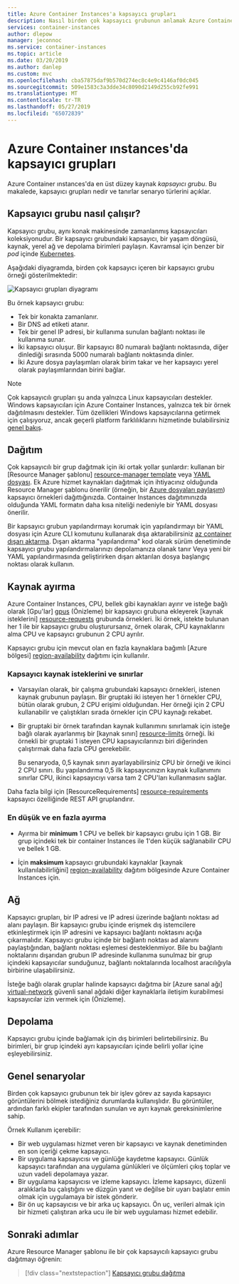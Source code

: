 ```yaml
---
title: Azure Container Instances'a kapsayıcı grupları
description: Nasıl birden çok kapsayıcı grubunun anlamak Azure Container ınstances'da çalışma
services: container-instances
author: dlepow
manager: jeconnoc
ms.service: container-instances
ms.topic: article
ms.date: 03/20/2019
ms.author: danlep
ms.custom: mvc
ms.openlocfilehash: cba57875daf9b570d274ec8c4e9c4146af0dc045
ms.sourcegitcommit: 509e1583c3a3dde34c8090d2149d255cb92fe991
ms.translationtype: MT
ms.contentlocale: tr-TR
ms.lasthandoff: 05/27/2019
ms.locfileid: "65072839"
---
```

# <a name="container-groups-in-azure-container-instances"></a>Azure Container ınstances'da kapsayıcı grupları

Azure Container ınstances'da en üst düzey kaynak *kapsayıcı grubu*. Bu makalede, kapsayıcı grupları nedir ve tanırlar senaryo türlerini açıklar.

## <a name="how-a-container-group-works"></a>Kapsayıcı grubu nasıl çalışır?

Kapsayıcı grubu, aynı konak makinesinde zamanlanmış kapsayıcıları koleksiyonudur. Bir kapsayıcı grubundaki kapsayıcı, bir yaşam döngüsü, kaynak, yerel ağ ve depolama birimleri paylaşın. Kavramsal için benzer bir *pod* içinde [Kubernetes][kubernetes-pod].

Aşağıdaki diyagramda, birden çok kapsayıcı içeren bir kapsayıcı grubu örneği gösterilmektedir:

![Kapsayıcı grupları diyagramı][container-groups-example]

Bu örnek kapsayıcı grubu:

* Tek bir konakta zamanlanır.
* Bir DNS ad etiketi atanır.
* Tek bir genel IP adresi, bir kullanıma sunulan bağlantı noktası ile kullanıma sunar.
* İki kapsayıcı oluşur. Bir kapsayıcı 80 numaralı bağlantı noktasında, diğer dinlediği sırasında 5000 numaralı bağlantı noktasında dinler.
* İki Azure dosya paylaşımları olarak birim takar ve her kapsayıcı yerel olarak paylaşımlarından birini bağlar.

> [!NOTE]
> Çok kapsayıcılı grupları şu anda yalnızca Linux kapsayıcıları destekler. Windows kapsayıcıları için Azure Container Instances, yalnızca tek bir örnek dağıtılmasını destekler. Tüm özellikleri Windows kapsayıcılarına getirmek için çalışıyoruz, ancak geçerli platform farklılıklarını hizmetinde bulabilirsiniz [genel bakış](container-instances-overview.md#linux-and-windows-containers).

## <a name="deployment"></a>Dağıtım

Çok kapsayıcılı bir grup dağıtmak için iki ortak yollar şunlardır: kullanan bir [Resource Manager şablonu] [ resource-manager template] veya [YAML dosyası][yaml-file]. Ek Azure hizmet kaynakları dağıtmak için ihtiyacınız olduğunda Resource Manager şablonu önerilir (örneğin, bir [Azure dosyaları paylaşım][azure-files]) kapsayıcı örnekleri dağıttığınızda. Container Instances dağıtımınızda olduğunda YAML formatın daha kısa niteliği nedeniyle bir YAML dosyası önerilir.

Bir kapsayıcı grubun yapılandırmayı korumak için yapılandırmayı bir YAML dosyası için Azure CLI komutunu kullanarak dışa aktarabilirsiniz [az container dışarı aktarma][az-container-export]. Dışarı aktarma "yapılandırma" kod olarak sürüm denetiminde kapsayıcı grubu yapılandırmalarınızı depolamanıza olanak tanır Veya yeni bir YAML yapılandırmasında geliştirirken dışarı aktarılan dosya başlangıç noktası olarak kullanın.

## <a name="resource-allocation"></a>Kaynak ayırma

Azure Container Instances, CPU, bellek gibi kaynakları ayırır ve isteğe bağlı olarak [Gpu'lar] [ gpus] (Önizleme) bir kapsayıcı grubuna ekleyerek [kaynak isteklerini] [ resource-requests] grubunda örnekleri. İki örnek, istekte bulunan her 1 ile bir kapsayıcı grubu oluşturursanız, örnek olarak, CPU kaynaklarını alma CPU ve kapsayıcı grubunun 2 CPU ayrılır.

Kapsayıcı grubu için mevcut olan en fazla kaynaklara bağımlı [Azure bölgesi] [ region-availability] dağıtımı için kullanılır.

### <a name="container-resource-requests-and-limits"></a>Kapsayıcı kaynak isteklerini ve sınırlar

* Varsayılan olarak, bir çalışma grubundaki kapsayıcı örnekleri, istenen kaynak grubunun paylaşın. Bir gruptaki iki isteyen her 1 örnekler CPU, bütün olarak grubun, 2 CPU erişimi olduğundan. Her örneği için 2 CPU kullanabilir ve çalıştıkları sırada örnekler için CPU kaynağı rekabet.

* Bir gruptaki bir örnek tarafından kaynak kullanımını sınırlamak için isteğe bağlı olarak ayarlanmış bir [kaynak sınırı] [ resource-limits] örneği. İki örnekli bir gruptaki 1 isteyen CPU kapsayıcılarınızı biri diğerinden çalıştırmak daha fazla CPU gerekebilir.

  Bu senaryoda, 0,5 kaynak sınırı ayarlayabilirsiniz CPU bir örneği ve ikinci 2 CPU sınırı. Bu yapılandırma 0,5 ilk kapsayıcınızın kaynak kullanımını sınırlar CPU, ikinci kapsayıcıyı varsa tam 2 CPU'ları kullanmasını sağlar.

Daha fazla bilgi için [ResourceRequirements] [ resource-requirements] kapsayıcı özelliğinde REST API gruplandırır.

### <a name="minimum-and-maximum-allocation"></a>En düşük ve en fazla ayırma

* Ayırma bir **minimum** 1 CPU ve bellek bir kapsayıcı grubu için 1 GB. Bir grup içindeki tek bir container Instances ile 1'den küçük sağlanabilir CPU ve bellek 1 GB. 

* İçin **maksimum** kapsayıcı grubundaki kaynaklar [kaynak kullanılabilirliğini] [ region-availability] dağıtım bölgesinde Azure Container Instances için.

## <a name="networking"></a>Ağ

Kapsayıcı grupları, bir IP adresi ve IP adresi üzerinde bağlantı noktası ad alanı paylaşın. Bir kapsayıcı grubu içinde erişmek dış istemcilere etkinleştirmek için IP adresini ve kapsayıcı bağlantı noktasını açığa çıkarmalıdır. Kapsayıcı grubu içinde bir bağlantı noktası ad alanını paylaştığından, bağlantı noktası eşlemesi desteklenmiyor. Bile bu bağlantı noktalarını dışarıdan grubun IP adresinde kullanıma sunulmaz bir grup içindeki kapsayıcılar sunduğunuz, bağlantı noktalarında localhost aracılığıyla birbirine ulaşabilirsiniz.

İsteğe bağlı olarak gruplar halinde kapsayıcı dağıtma bir [Azure sanal ağı] [ virtual-network] güvenli sanal ağdaki diğer kaynaklarla iletişim kurabilmesi kapsayıcılar izin vermek için (Önizleme).

## <a name="storage"></a>Depolama

Kapsayıcı grubu içinde bağlamak için dış birimleri belirtebilirsiniz. Bu birimleri, bir grup içindeki ayrı kapsayıcıları içinde belirli yollar içine eşleyebilirsiniz.

## <a name="common-scenarios"></a>Genel senaryolar

Birden çok kapsayıcı grubunun tek bir işlev görev az sayıda kapsayıcı görüntülerini bölmek istediğiniz durumlarda kullanışlıdır. Bu görüntüler, ardından farklı ekipler tarafından sunulan ve ayrı kaynak gereksinimlerine sahip.

Örnek Kullanım içerebilir:

* Bir web uygulaması hizmet veren bir kapsayıcı ve kaynak denetiminden en son içeriği çekme kapsayıcı.
* Bir uygulama kapsayıcısı ve günlüğe kaydetme kapsayıcı. Günlük kapsayıcı tarafından ana uygulama günlükleri ve ölçümleri çıkış toplar ve uzun vadeli depolamaya yazar.
* Bir uygulama kapsayıcısı ve izleme kapsayıcı. İzleme kapsayıcı, düzenli aralıklarla bu çalıştığını ve düzgün yanıt ve değilse bir uyarı başlatır emin olmak için uygulamaya bir istek gönderir.
* Bir ön uç kapsayıcısı ve bir arka uç kapsayıcı. Ön uç, verileri almak için bir hizmeti çalıştıran arka ucu ile bir web uygulaması hizmet edebilir. 

## <a name="next-steps"></a>Sonraki adımlar

Azure Resource Manager şablonu ile bir çok kapsayıcılı kapsayıcı grubu dağıtmayı öğrenin:

> [!div class="nextstepaction"]
> [Kapsayıcı grubu dağıtma][resource-manager template]

<!-- IMAGES -->
[container-groups-example]: ./media/container-instances-container-groups/container-groups-example.png

<!-- LINKS - External -->
[dcos-pod]: https://dcos.io/docs/1.10/deploying-services/pods/
[kubernetes-pod]: https://kubernetes.io/docs/concepts/workloads/pods/pod/

<!-- LINKS - Internal -->
[resource-manager template]: container-instances-multi-container-group.md
[yaml-file]: container-instances-multi-container-yaml.md
[region-availability]: container-instances-region-availability.md
[resource-requests]: /rest/api/container-instances/containergroups/createorupdate#resourcerequests
[resource-limits]: /rest/api/container-instances/containergroups/createorupdate#resourcelimits
[resource-requirements]: /rest/api/container-instances/containergroups/createorupdate#resourcerequirements
[azure-files]: container-instances-volume-azure-files.md
[virtual-network]: container-instances-vnet.md
[gpus]: container-instances-gpu.md
[az-container-export]: /cli/azure/container#az-container-export
